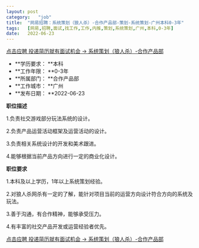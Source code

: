 ```yaml
---
layout:	post
category:	"job"
title:	"网易招聘：系统策划（狼人杀）-合作产品部-策划-系统策划-广州本科0-3年"
tags:	[网易,招聘,面试,找工作,工作,内推,策划,系统策划,广州,本科,0-3年]
date:	2022-06-23
---
```


[点击应聘 投递简历就有面试机会 ->  系统策划（狼人杀）-合作产品部](http://mobile.bole.netease.com/bole/boleDetail?id=30017&employeeId=346f03c3cda5f04c&key=all)



- **学历要求： **本科
- **工作年限： **0-3年
- **所属部门： **合作产品部
- **工作城市： **广州
- **发布日期： **2022-06-23



**职位描述**

1.负责社交游戏部分玩法系统的设计。

2.负责产品运营活动框架及运营活动的设计。

3.负责相关系统设计的开发和美术跟进。

4.能够根据当前产品方向进行一定的商业化设计。



**职位要求**

1.本科及以上学历，1年以上系统策划经验。

2.对狼人杀网杀有一定的了解，能针对项目当前的运营方向设计符合方向的系统及玩法。

3.善于沟通，有合作精神，能够承受压力。

4.有丰富的社交产品开发或运营经验者优先。



[点击应聘 投递简历就有面试机会 ->  系统策划（狼人杀）-合作产品部](http://mobile.bole.netease.com/bole/boleDetail?id=30017&employeeId=346f03c3cda5f04c&key=all)